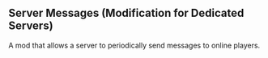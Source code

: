 ## Server Messages (Modification for Dedicated Servers)
A mod that allows a server to periodically send messages to online players.
